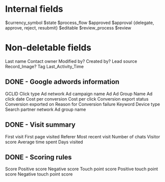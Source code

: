 # Internal fields

$currency_symbol
$state
$process_flow
$approved
$approval {delegate, approve, reject, resubmit}
$editable
$review_process
$review

# Non-deletable fields

Last name
Contact owner
Modified by?
Created by?
Lead source
Record_Image?
Tag
Last_Activity_Time

## DONE - Google adwords information

GCLID
Click type
Ad network
Ad campaign name
Ad
Ad Group Name
Ad click date
Cost per conversion
Cost per click
Conversion export status
Conversion exported on
Reason for Conversion failure
Keyword
Device type
Search partner network
Ad group name

## DONE - Visit summary

First visit
First page visited
Referer
Most recent visit
Number of chats
Visitor score
Average time spent
Days visited


## DONE - Scoring rules
Score
Positive score
Negative score
Touch point score
Positive touch point score
Negative touch point score
